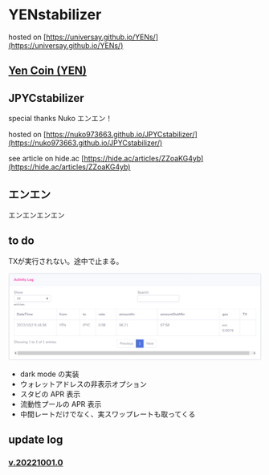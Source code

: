 # YENstabilizer

hosted on [https://universay.github.io/YENs/](https://universay.github.io/YENs/)

## [Yen Coin (YEN)](https://info.quickswap.exchange/#/token/0xa874a3082d232e517654da2ce89374d556d339c4)


## JPYCstabilizer

special thanks Nuko エンエン！

hosted on [https://nuko973663.github.io/JPYCstabilizer/](https://nuko973663.github.io/JPYCstabilizer/)

see article on hide.ac [https://hide.ac/articles/ZZoaKG4yb](https://hide.ac/articles/ZZoaKG4yb)

## エンエン

エンエンエンエン

## to do

TXが実行されない。途中で止まる。

![](img/txYEN.png)

- dark mode の実装
- ウォレットアドレスの非表示オプション
- スタビの APR 表示
- 流動性プールの APR 表示
- 中間レートだけでなく、実スワップレートも取ってくる

## update log

### [v.20221001.0]()
